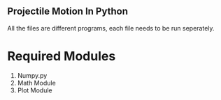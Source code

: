 ## Projectile Motion In Python

All the files are different programs, each file needs to be run seperately.

# Required Modules

1. Numpy.py
2. Math Module
3. Plot Module 
